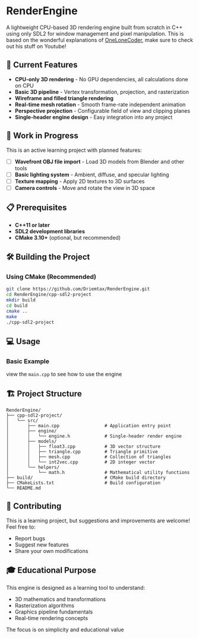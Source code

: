 # RenderEngine

A lightweight CPU-based 3D rendering engine built from scratch in C++ using only SDL2 for window management and pixel manipulation. This is based on the wonderful explanations of [OneLoneCoder](https://github.com/onelonecoder), make sure to check out his stuff on Youtube!

## 🚀 Current Features

- **CPU-only 3D rendering** - No GPU dependencies, all calculations done on CPU
- **Basic 3D pipeline** - Vertex transformation, projection, and rasterization
- **Wireframe and filled triangle rendering**
- **Real-time mesh rotation** - Smooth frame-rate independent animation
- **Perspective projection** - Configurable field of view and clipping planes
- **Single-header engine design** - Easy integration into any project

## 🎯 Work in Progress

This is an active learning project with planned features:

- [ ] **Wavefront OBJ file import** - Load 3D models from Blender and other tools
- [ ] **Basic lighting system** - Ambient, diffuse, and specular lighting
- [ ] **Texture mapping** - Apply 2D textures to 3D surfaces
- [ ] **Camera controls** - Move and rotate the view in 3D space

## 📋 Prerequisites

- **C++11 or later**
- **SDL2 development libraries**
- **CMake 3.10+** (optional, but recommended)

## 🛠️ Building the Project

### Using CMake (Recommended)
```bash
git clone https://github.com/Driemtax/RenderEngine.git
cd RenderEngine/cpp-sdl2-project
mkdir build
cd build
cmake ..
make
./cpp-sdl2-project
```

## 💻 Usage

### Basic Example
view the `main.cpp` to see how to use the engine

## 🏗️ Project Structure

```
RenderEngine/
├── cpp-sdl2-project/
│   └── src/
│       ├── main.cpp                 # Application entry point
│       ├── engine/
│       │   └── engine.h             # Single-header render engine
│       ├── models/
│       │   ├── float3.cpp           # 3D vector structure
│       │   ├── triangle.cpp         # Triangle primitive
│       │   ├── mesh.cpp             # Collection of triangles
│       │   └── int2vec.cpp          # 2D integer vector
│       └── helpers/
│           └── math.h               # Mathematical utility functions
├── build/                           # CMake build directory
├── CMakeLists.txt                   # Build configuration
└── README.md
```

## 🤝 Contributing

This is a learning project, but suggestions and improvements are welcome! Feel free to:
- Report bugs
- Suggest new features
- Share your own modifications

## 🎓 Educational Purpose

This engine is designed as a learning tool to understand:
- 3D mathematics and transformations
- Rasterization algorithms
- Graphics pipeline fundamentals
- Real-time rendering concepts

The focus is on simplicity and educational value
